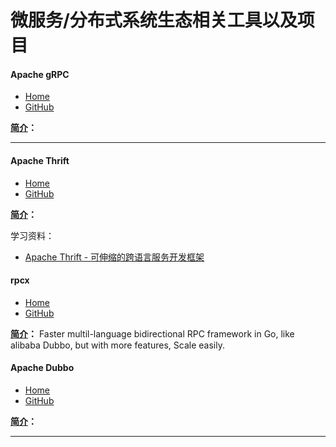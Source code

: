 # 微服务/分布式系统生态相关工具以及项目
#### Apache gRPC
- [Home](https://grpc.io/)
- [GitHub](https://github.com/grpc/grpc)

**[简介]()：** 

--- 


#### Apache Thrift
- [Home](http://thrift.apache.org/)
- [GitHub](https://github.com/apache/thrift)

**[简介](https://zh.wikipedia.org/zh-hans/Thrift)：** 

学习资料：
- [Apache Thrift - 可伸缩的跨语言服务开发框架](https://www.ibm.com/developerworks/cn/java/j-lo-apachethrift/index.html)


#### rpcx
- [Home]()
- [GitHub](https://github.com/smallnest/rpcx)

**[简介]()：** Faster multil-language bidirectional RPC framework in Go, like alibaba Dubbo, but with more features, Scale easily. 

#### Apache Dubbo
- [Home](http://dubbo.apache.org/zh-cn/)
- [GitHub](https://github.com/apache/dubbo)

**[简介]()：** 

--- 

